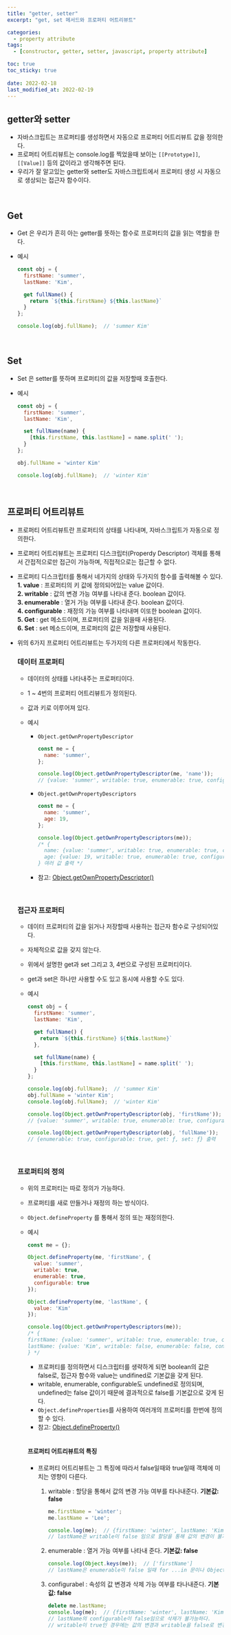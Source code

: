 ```yaml
---
title: "getter, setter"
excerpt: "get, set 메서드와 프로퍼티 어트리뷰트"

categories:
  - property attribute
tags:
  - [constructor, getter, setter, javascript, property attribute]

toc: true
toc_sticky: true
 
date: 2022-02-18
last_modified_at: 2022-02-19
---
```


## getter와 setter

- 자바스크립트는 프로퍼티를 생성하면서 자동으로 프로퍼티 어트리뷰트 값을 정의한다.
- 프로퍼티 어트리뷰트는 console.log를 찍었을때 보이는 `[[Prototype]]`, `[[Value]]` 등의 값이라고 생각해주면 된다.
- 우리가 잘 알고있는 getter와 setter도 자바스크립트에서 프로퍼티 생성 시 자동으로 생상되는 접근자 함수이다.

<br>

## Get

  - Get 은 우리가 흔히 아는 getter를 뜻하는 함수로 프로퍼티의 값을 읽는 역할을 한다.

  - 예시
    ```js
    const obj = {
      firstName: 'summer',
      lastName: 'Kim', 

      get fullName() {
        return `${this.firstName} ${this.lastName}`
      }
    };

    console.log(obj.fullName);  // 'summer Kim'
    ```
    <br>

## Set

  - Set 은 setter를 뜻하며 프로퍼티의 값을 저장할때 호출한다.

  - 예시
    ```js
    const obj = {
      firstName: 'summer',
      lastName: 'Kim', 

      set fullName(name) {
        [this.firstName, this.lastName] = name.split(' ');
      }
    };

    obj.fullName = 'winter Kim'

    console.log(obj.fullName);  // 'winter Kim'
    ```
    <br>

## 프로퍼티 어트리뷰트

  - 프로퍼티 어트리뷰트란 프로퍼티의 상태를 나타내며, 자바스크립트가 자동으로 정의한다.
  - 프로퍼티 어트리뷰트는 프로퍼티 디스크립터(Properdy Descriptor) 객체를 통해서 간접적으로만 접근이 가능하며, 직접적으로는 접근할 수 없다.
  - 프로퍼티 디스크립터를 통해서 네가지의 상태와 두가지의 함수를 출력해볼 수 있다. <br>
    **1. value** : 프로퍼티의 키 값에 정의되어있는 value 값이다. <br>
    **2. writable** : 값의 변경 가능 여부를 나타내 준다. boolean 값이다. <br>
    **3. enumerable** : 열거 가능 여부를 나타내 준다. boolean 값이다. <br>
    **4. configurable** : 재정의 가능 여부를 나타내며 이또한 boolean 값이다. <br>
    **5. Get** : get 메소드이며, 프로퍼티의 값을 읽을때 사용된다. <br>
    **6. Set** : set 메소드이며, 프로퍼티의 값은 저장할때 사용된다. <br>
  - 위의 6가지 프로퍼티 어트리뷰트는 두가지의 다른 프로퍼티에서 작동한다.
   
    ### 데이터 프로퍼티

    - 데이터의 상태를 나타내주는 프로퍼티이다.
    - 1 ~ 4번의 프로퍼티 어트리뷰트가 정의된다.
    - 값과 키로 이루어져 있다.

    - 예시
      - `Object.getOwnPropertyDescriptor`
        ```js
        const me = {
          name: 'summer',
        };

        console.log(Object.getOwnPropertyDescriptor(me, 'name'));
        // {value: 'summer', writable: true, enumerable: true, configurable: true} 출력
        ```

      - `Object.getOwnPropertyDescriptors`
        ```js
        const me = {
          name: 'summer',
          age: 19,
        };

        console.log(Object.getOwnPropertyDescriptors(me));
        /* {
          name: {value: 'summer', writable: true, enumerable: true, configurable: true},
          age: {value: 19, writable: true, enumerable: true, configurable: true}
        } 여러 값 출력 */ 
        ```
      
      - 참고: [Object.getOwnPropertyDescriptor()](https://developer.mozilla.org/ko/docs/Web/JavaScript/Reference/Global_Objects/Object/getOwnPropertyDescriptor)
      <br>

    ### 접근자 프로퍼티

    - 데이터 프로퍼티의 값을 읽거나 저장할때 사용하는 접근자 함수로 구성되어있다.
    - 자체적으로 값을 갖지 않는다.
    - 위에서 설명한 get과 set 그리고 3, 4번으로 구성된 프로퍼티이다.
    - get과 set은 하나만 사용할 수도 있고 동시에 사용할 수도 있다.
    
    - 예시
      ```js
      const obj = {
        firstName: 'summer',
        lastName: 'Kim', 

        get fullName() {
          return `${this.firstName} ${this.lastName}`
        },

        set fullName(name) {
          [this.firstName, this.lastName] = name.split(' ');
        }
      };

      console.log(obj.fullName);  // 'summer Kim'
      obj.fullName = 'winter Kim';
      console.log(obj.fullName);  // 'winter Kim'

      console.log(Object.getOwnPropertyDescriptor(obj, 'firstName'));
      // {value: 'summer', writable: true, enumerable: true, configurable: true} 출력

      console.log(Object.getOwnPropertyDescriptor(obj, 'fullName'));
      // {enumerable: true, configurable: true, get: ƒ, set: ƒ} 출력
      ```
       <br>

    ### 프로퍼티의 정의

    - 위의 프로퍼티는 따로 정의가 가능하다.
    - 프로퍼티를 새로 만들거나 재정의 하는 방식이다.
    - `Object.defineProperty` 를 통해서 정의 또는 재정의한다.

    - 예시
      ```js
      const me = {};

      Object.defineProperty(me, 'firstName', {
        value: 'summer',
        writable: true,
        enumerable: true,
        configurable: true
      });

      Object.defineProperty(me, 'lastName', {
        value: 'Kim'
      });

      console.log(Object.getOwnPropertyDescriptors(me));
      /* {
      firstName: {value: 'summer', writable: true, enumerable: true, configurable: true}
      lastName: {value: 'Kim', writable: false, enumerable: false, configurable: false}  
      } */
      ```

      - 프로퍼티를 정의하면서 디스크립터를 생략하게 되면 boolean의 값은 false로, 접근자 함수와 value는 undifined로 기본값을 갖게 된다.
      - writable, enumerable, configurable도 undefined로 정의되며, undefined는 false 값이기 때문에 결과적으로 false를 기본값으로 갖게 된다.
      - `Object.defineProperties`를 사용하여 여러개의 프로퍼티를 한번에 정의 할 수 있다.
      - 참고: [Object.defineProperty()](https://developer.mozilla.org/ko/docs/Web/JavaScript/Reference/Global_Objects/Object/defineProperty) 
       <br>
       
      #### 프로퍼티 어트리뷰트의 특징

      - 프로퍼티 어트리뷰트는 그 특징에 따라서 false일때와 true일때 객체에 미치는 영향이 다른다.
        
        1. writable : 할당을 통해서 값의 변경 가능 여부를 타나내준다.
          **기본값: false**
            ```js
            me.firstName = 'winter';
            me.lastName = 'Lee';

            console.log(me);  // {firstName: 'winter', lastName: 'Kim'} 
            // lastName은 writable이 false 임으로 할당을 통해 값의 변경이 불가능하다.
            ```

        2. enumerable : 열거 가능 여부를 나타내 준다.
          **기본값: false**
            ```js
            console.log(Object.keys(me));  // ['firstName']
            // lastName은 enumerable이 false 일때 for ...in 문이나 Object.keys 등으로 열거되지 않는다.
            ```

        3. configurabel : 속성의 값 변경과 삭제 가능 여부를 타나내준다.
          **기본값: false**
            ```js
            delete me.lastName;
            console.log(me);  // {firstName: 'winter', lastName: 'Kim'}
            // lastName의 configurable이 false임으로 삭제가 불가능하다.
            // writable이 true인 경우에는 값의 변경과 writable을 false로 변경하는 것이 가능하다.
            ```


